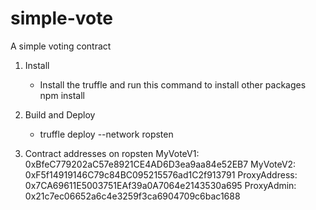 # simple-vote
A simple voting contract

1. Install
    - Install the truffle and run this command to install other packages
        npm install

2. Build and Deploy
    - truffle deploy --network ropsten
    
3. Contract addresses on ropsten
    MyVoteV1: 0xBfeC779202aC57e8921CE4AD6D3ea9aa84e52EB7
    MyVoteV2: 0xF5f14919146C79c84BC095215576ad1C2f913791
    ProxyAddress: 0x7CA69611E5003751EAf39a0A7064e2143530a695
    ProxyAdmin: 0x21c7ec06652a6c4e3259f3ca6904709c6bac1688
